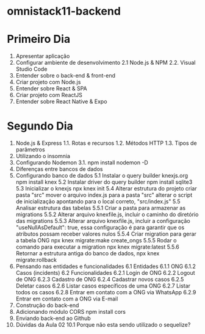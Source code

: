 # omnistack11-backend
# Primeiro Dia
1. Apresentar aplicação
2. Configurar ambiente de desenvolvimento
    2.1 Node.js & NPM
    2.2. Visual Studio Code
3. Entender sobre o back-end & front-end
4. Criar projeto com Node.js
5. Entender sobre React & SPA
6. Criar projeto com ReactJS
7. Entender sobre React Native & Expo


# Segundo Dia
1. Node.js & Express 
    1.1. Rotas e recursos 
    1.2. Métodos HTTP 
    1.3. Tipos de parâmetros 
2. Utilizando o insomnia
3. Configurando Nodemon 
    3.1. npm install nodemon -D
4. Diferenças entre bancos de dados
5. Configurando banco de dados
    5.1 Instalar o query builder knexjs.org
        npm install knex
    5.2 Instalar driver do query builder
        npm install sqlite3
    5.3 Inicializar o knexjs
        npx knex init
    5.4 Alterar estrutura do projeto
        criar pasta "src"
        mover o arquivo index.js para a pasta "src"
        alterar o script de inicialização apontando para o local correto, "src/index.js"
    5.5 Analisar estrutura das tabelas
        5.5.1 Criar a pasta para armazenar as migrations
        5.5.2 Alterar arquivo knexfile.js, incluir o caminho do diretório das migrations
        5.5.3 Alterar arquivo knexfile.js, incluir a configuração "useNullAsDefault": true, essa configuração é para garantir que os atributos possam receber valores nulos
        5.5.4 Criar migration para gerar a tabela ONG
            npx knex migrate:make create_ongs
        5.5.5 Rodar o comando para executar a migration
            npx knex migrate:latest
        5.5.6 Retornar a estrutura antiga do banco de dados, npx knex migrate:rollback
6. Pensando nas entidades e funcionalidades
    6.1 Entidades
        6.1.1 ONG
        6.1.2 Casos (incidents)
    6.2 Funcionalidades
        6.2.1 Login de ONG
        6.2.2 Logout de ONG
        6.2.3 Cadastro de ONG
        6.2.4 Cadastrar novos casos
        6.2.5 Deletar casos
        6.2.6 Listar casos específicos de uma ONG
        6.2.7 Listar todos os casos
        6.2.8 Entrar em contato com a ONG via WhatsApp
        6.2.9 Entrar em contato com a ONG via E-mail
7. Construção do back-end
8. Adicionando módulo CORS
    npm install cors
9. Enviando back-end ao Github
10. Dúvidas da Aula 02 
    10.1 Porque não esta sendo utilizado o sequelize?

